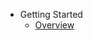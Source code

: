 <!-- markdownlint-disable MD007 MD041 (MD007=ul-indent MD041=first-line-heading) -->
* Getting Started
  * [Overview](getting_started/overview.md)
